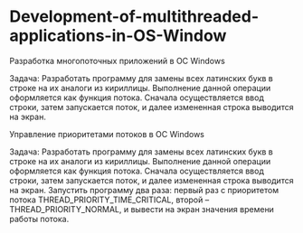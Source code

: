 # Development-of-multithreaded-applications-in-OS-Window
Разработка многопоточных приложений в ОС Windows

Задача: Разработать программу для замены всех латинских букв в строке на их аналоги из кириллицы. Выполнение данной операции оформляется как функция потока. Сначала осуществляется ввод строки, затем запускается поток, и далее измененная строка выводится на экран. 

Управление приоритетами потоков в ОС Windows 

Задача: Разработать программу для замены всех латинских букв в строке на их аналоги из кириллицы. Выполнение данной операции оформляется как функция потока. Сначала осуществляется ввод строки, затем запускается поток, и далее измененная строка выводится на экран. Запустить программу два раза: первый раз с приоритетом потока THREAD_PRIORITY_TIME_CRITICAL, второй – THREAD_PRIORITY_NORMAL, и вывести на экран значения времени работы потока. 
